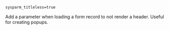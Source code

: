 `sysparm_titleless=true`

Add a parameter when loading a form record to not render a header. Useful for creating popups.
